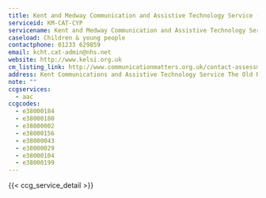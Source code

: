 ```yaml
---
title: Kent and Medway Communication and Assistive Technology Service (KM CAT)- CYP Team
serviceid: KM-CAT-CYP
servicename: Kent and Medway Communication and Assistive Technology Service (KM CAT)- CYP Team
caseload: Children & young people
contactphone: 01233 629859
email: kcht.cat-admin@nhs.net
website: http://www.kelsi.org.uk
cm_listing_link: http://www.communicationmatters.org.uk/contact-assessment-service/km-cat-children-and-young-people
address: Kent Communications and Assistive Technology Service The Old Railway School  Wainwright Place Ashford TN24 0PF
note: ""
ccgservices:
  - aac
ccgcodes:
  - e38000184
  - e38000180
  - e38000002
  - e38000156
  - e38000043
  - e38000029
  - e38000104
  - e38000199
---
```


{{< ccg_service_detail >}}
